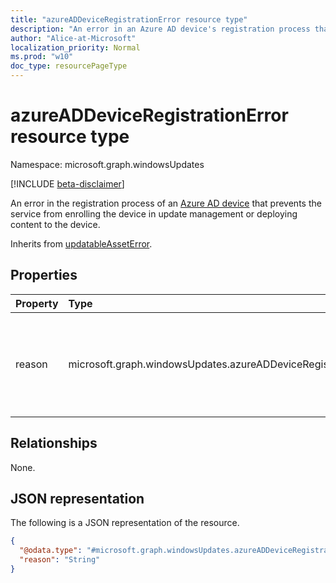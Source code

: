 ```yaml
---
title: "azureADDeviceRegistrationError resource type"
description: "An error in an Azure AD device's registration process that prevents the device from being enrollment in update management or receiving deployed content."
author: "Alice-at-Microsoft"
localization_priority: Normal
ms.prod: "w10"
doc_type: resourcePageType
---
```


# azureADDeviceRegistrationError resource type

Namespace: microsoft.graph.windowsUpdates

[!INCLUDE [beta-disclaimer](../../includes/beta-disclaimer.md)]

An error in the registration process of an [Azure AD device](../resources/windowsupdates-azureaddevice.md) that prevents the service from enrolling the device in update management or deploying content to the device.

Inherits from [updatableAssetError](../resources/windowsupdates-updatableasseterror.md).

## Properties
|Property|Type|Description|
|:---|:---|:---|
|reason|microsoft.graph.windowsUpdates.azureADDeviceRegistrationErrorReason|The reason why the registration encountered an error. Possible values are: `invalidGlobalDeviceId`, `invalidAzureADDeviceId`, `missingTrustType`, `invalidAzureADJoin`.|

## Relationships
None.

## JSON representation
The following is a JSON representation of the resource.
<!-- {
  "blockType": "resource",
  "@odata.type": "microsoft.graph.windowsUpdates.azureADDeviceRegistrationError"
}
-->
``` json
{
  "@odata.type": "#microsoft.graph.windowsUpdates.azureADDeviceRegistrationError",
  "reason": "String"
}
```

